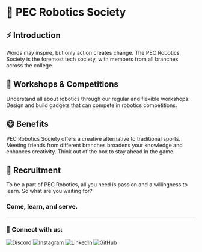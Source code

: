 # 🤖 PEC Robotics Society

## ⚡ Introduction
Words may inspire, but only action creates change. The PEC Robotics Society is the foremost tech society, with members from all branches across the college.

## 🤖 Workshops & Competitions
Understand all about robotics through our regular and flexible workshops. Design and build gadgets that can compete in robotics competitions.

## 😄 Benefits
PEC Robotics Society offers a creative alternative to traditional sports. Meeting friends from different branches broadens your knowledge and enhances creativity. Think out of the box to stay ahead in the game.

## 🤔 Recruitment
To be a part of PEC Robotics, all you need is passion and a willingness to learn.
So what are you waiting for?

### Come, learn, and serve.

---

### 📱 Connect with us:
[![Discord](https://img.shields.io/badge/Discord-7289DA?style=for-the-badge&logo=discord&logoColor=white)](https://discord.gg/kbaVg3nh7w)
[![Instagram](https://img.shields.io/badge/Instagram-E4405F?style=for-the-badge&logo=instagram&logoColor=white)](https://www.instagram.com/robotics.society/)
[![LinkedIn](https://img.shields.io/badge/LinkedIn-0077B5?style=for-the-badge&logo=linkedin&logoColor=white)](https://in.linkedin.com/company/pec-robotics-society)
[![GitHub](https://img.shields.io/badge/GitHub-100000?style=for-the-badge&logo=github&logoColor=white)](https://github.com/Robotics-Society-PEC)
